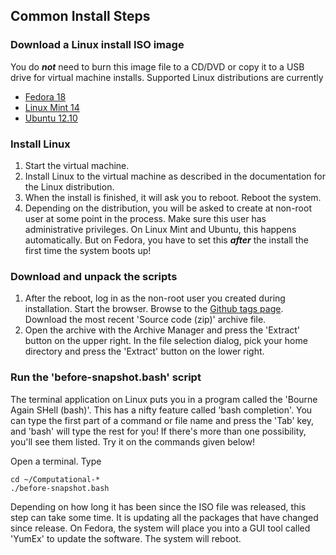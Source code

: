 ## Common Install Steps

### Download a Linux install ISO image
You do ***not*** need to burn this image file to a CD/DVD or copy it to a USB drive for virtual machine installs. Supported Linux distributions are currently

* [Fedora 18](https://fedoraproject.org/en/get-fedora)
* [Linux Mint 14](http://www.linuxmint.com/download.php)
* [Ubuntu 12.10](http://www.ubuntu.com/download)

### Install Linux
1. Start the virtual machine.
1. Install Linux to the virtual machine as described in the documentation for the Linux distribution.
1. When the install is finished, it will ask you to reboot. Reboot the system.
1. Depending on the distribution, you will be asked to create at non-root user at some point in the process. Make sure this user has administrative privileges. On Linux Mint and Ubuntu, this happens automatically. But on Fedora, you have to set this ***after*** the install the first time the system boots up!

### Download and unpack the scripts
1. After the reboot, log in as the non-root user you created during installation. Start the browser. Browse to the [Github tags page](http://j.mp/CompJournBench). Download the most recent 'Source code (zip)' archive file. 
1. Open the archive with the Archive Manager and press the 'Extract' button on the upper right. In the file selection dialog, pick your home directory and press the 'Extract' button on the lower right.

### Run the 'before-snapshot.bash' script
The terminal application on Linux puts you in a program called the 'Bourne Again SHell (bash)'. This has a nifty feature called 'bash completion'. You can type the first part of a command or file name and press the 'Tab' key, and 'bash' will type the rest for you! If there's more than one possibility, you'll see them listed. Try it on the commands given below!

Open a terminal. Type
```
cd ~/Computational-*
./before-snapshot.bash
```
Depending on how long it has been since the ISO file was released, this step can take some time. It is updating all the packages that have changed since release.
On Fedora, the system will place you into a GUI tool called 'YumEx' to update the software.
The system will reboot.
